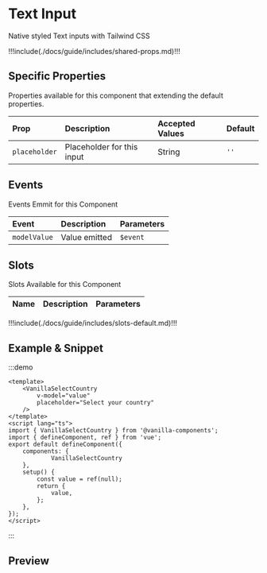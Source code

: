 # Text Input

Native styled Text inputs with Tailwind CSS

!!!include(./docs/guide/includes/shared-props.md)!!!

## Specific Properties

Properties available for this component that extending the default properties.

| Prop          | Description                | Accepted Values | Default |
|:--------------|:---------------------------|:----------------|:--------|
| `placeholder` | Placeholder for this input | String          | `''`    |

## Events

Events Emmit for this Component

| Event        | Description   | Parameters |
|:-------------|:--------------|:-----------|
| `modelValue` | Value emitted | `$event`   |

## Slots

Slots Available for this Component

| Name | Description | Parameters |
|:-----|:------------|:-----------|
!!!include(./docs/guide/includes/slots-default.md)!!!

## Example & Snippet
:::demo
```vue
<template>
    <VanillaSelectCountry
        v-model="value"
        placeholder="Select your country"
    />
</template>
<script lang="ts">
import { VanillaSelectCountry } from '@vanilla-components';
import { defineComponent, ref } from 'vue';
export default defineComponent({
    components: {
		    VanillaSelectCountry
    },
    setup() {
        const value = ref(null);
        return {
            value,
        };
    },
});
</script>
```
:::

## Preview
<wrapper src="inputs/country-select/demo" />
